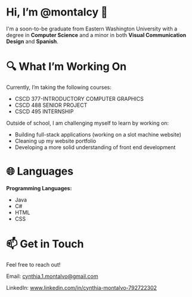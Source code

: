 # Hi, I’m @montalcy 👋

I'm a soon-to-be graduate from Eastern Washington University with a degree in <strong>Computer Science</strong> and a minor in both 
<strong>Visual Communication Design</strong> and <strong>Spanish</strong>.

# 🔍 What I’m Working On
Currently, I’m taking the following courses:
<ul>
  <li>
    CSCD 377-INTRODUCTORY COMPUTER GRAPHICS
  </li>
  <li>
    CSCD 488 SENIOR PROJECT
  </li>
  <li>
    CSCD 495 INTERNSHIP
  </li>
</ul>



Outside of school, I am challenging myself to learn by working on: 
<ul>
  <li>
    Building full-stack applications (working on a slot machine website)
  </li>
  <li>
    Cleaning up my website portfolio
  </li>
  <li>
    Developing a more solid understanding of front end development
  </li>
</ul>

# 🌐 Languages
<strong> Programming Languages: </strong> 
<ul>
  <li>
    Java
  </li>
    <li>
    C#
  </li>
    <li>
    HTML
  </li>
    <li>
    CSS
  </li>
</ul>

# 📫 Get in Touch
Feel free to reach out!

Email: cynthia.1.montalvo@gmail.com

LinkedIn: www.linkedin.com/in/cynthia-montalvo-792722302
